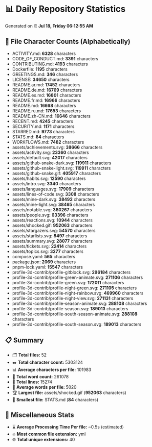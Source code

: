 # 📊 Daily Repository Statistics
Generated on ⏰ **Jul 18, Friday 06:12:55 AM**

## 📂 File Character Counts (Alphabetically)
- ACTIVITY.md: **6328** characters
- CODE_OF_CONDUCT.md: **3391** characters
- CONTRIBUTING.md: **4193** characters
- Dockerfile: **1195** characters
- GREETINGS.md: **346** characters
- LICENSE: **34650** characters
- README.ar.md: **17452** characters
- README.de.md: **16769** characters
- README.es.md: **16801** characters
- README.fr.md: **16966** characters
- README.md: **16668** characters
- README.ru.md: **17653** characters
- README.zh-CN.md: **16646** characters
- RECENT.md: **4245** characters
- SECURITY.md: **1171** characters
- STARRED.md: **9773** characters
- STATS.md: **84** characters
- WORKFLOWS.md: **7482** characters
- assets/achievements.svg: **38666** characters
- assets/activity.svg: **23360** characters
- assets/default.svg: **42017** characters
- assets/github-snake-dark.svg: **119911** characters
- assets/github-snake-light.svg: **119911** characters
- assets/github-snake.gif: **405917** characters
- assets/habits.svg: **12590** characters
- assets/intro.svg: **3340** characters
- assets/languages.svg: **17909** characters
- assets/lines-of-code.svg: **3308** characters
- assets/mine-dark.svg: **38492** characters
- assets/mine-light.svg: **38465** characters
- assets/notable.svg: **380267** characters
- assets/people.svg: **63396** characters
- assets/reactions.svg: **10944** characters
- assets/shocked.gif: **952063** characters
- assets/stargazers.svg: **54570** characters
- assets/starlists.svg: **8497** characters
- assets/summary.svg: **28077** characters
- assets/tickets.svg: **22414** characters
- assets/topics.svg: **3277** characters
- compose.yaml: **565** characters
- package.json: **2069** characters
- pnpm-lock.yaml: **15547** characters
- profile-3d-contrib/profile-gitblock.svg: **296184** characters
- profile-3d-contrib/profile-green-animate.svg: **271106** characters
- profile-3d-contrib/profile-green.svg: **172011** characters
- profile-3d-contrib/profile-night-green.svg: **271105** characters
- profile-3d-contrib/profile-night-rainbow.svg: **469960** characters
- profile-3d-contrib/profile-night-view.svg: **271131** characters
- profile-3d-contrib/profile-season-animate.svg: **288108** characters
- profile-3d-contrib/profile-season.svg: **189013** characters
- profile-3d-contrib/profile-south-season-animate.svg: **288108** characters
- profile-3d-contrib/profile-south-season.svg: **189013** characters

## 📋 Summary
- 🗂️ **Total files:** 52
- ✒️ **Total character count:** 5303124
- 📊 **Average characters per file:** 101983
- 📝 **Total word count:** 261078
- 🧾 **Total lines:** 15274
- 📐 **Average words per file:** 5020
- 🏆 **Largest file:** assets/shocked.gif (**952063** characters)
- 🥉 **Smallest file:** STATS.md (**84** characters)

## 🌟 Miscellaneous Stats
- ⌛ **Average Processing Time Per file:** ~0.5s (estimated)
- 🔥 **Most common file extension:** yml
- 🌐 **Total unique extensions:** 40
